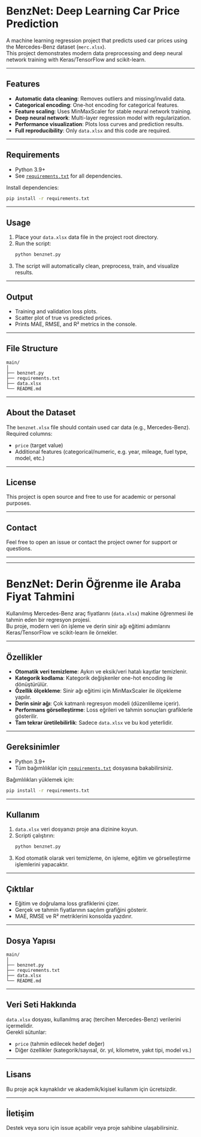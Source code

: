 
# BenzNet: Deep Learning Car Price Prediction

A machine learning regression project that predicts used car prices using the Mercedes-Benz dataset (`merc.xlsx`).  
This project demonstrates modern data preprocessing and deep neural network training with Keras/TensorFlow and scikit-learn.

---

## Features

- **Automatic data cleaning**: Removes outliers and missing/invalid data.
- **Categorical encoding**: One-hot encoding for categorical features.
- **Feature scaling**: Uses MinMaxScaler for stable neural network training.
- **Deep neural network**: Multi-layer regression model with regularization.
- **Performance visualization**: Plots loss curves and prediction results.
- **Full reproducibility**: Only `data.xlsx` and this code are required.

---

## Requirements

- Python 3.9+  
- See [`requirements.txt`](./requirements.txt) for all dependencies.

Install dependencies:
```bash
pip install -r requirements.txt
```

---

## Usage

1. Place your `data.xlsx` data file in the project root directory.
2. Run the script:
   ```bash
   python benznet.py
   ```
3. The script will automatically clean, preprocess, train, and visualize results.

---

## Output

- Training and validation loss plots.
- Scatter plot of true vs predicted prices.
- Prints MAE, RMSE, and R² metrics in the console.

---

## File Structure

```
main/
│
├── benznet.py
├── requirements.txt
├── data.xlsx
└── README.md
```

---

## About the Dataset

The `benznet.xlsx` file should contain used car data (e.g., Mercedes-Benz).  
Required columns:  
- `price` (target value)
- Additional features (categorical/numeric, e.g. year, mileage, fuel type, model, etc.)

---

## License

This project is open source and free to use for academic or personal purposes.

---

## Contact

Feel free to open an issue or contact the project owner for support or questions.

---

---

# BenzNet: Derin Öğrenme ile Araba Fiyat Tahmini

Kullanılmış Mercedes-Benz araç fiyatlarını (`data.xlsx`) makine öğrenmesi ile tahmin eden bir regresyon projesi.  
Bu proje, modern veri ön işleme ve derin sinir ağı eğitimi adımlarını Keras/TensorFlow ve scikit-learn ile örnekler.

---

## Özellikler

- **Otomatik veri temizleme**: Aykırı ve eksik/veri hatalı kayıtlar temizlenir.
- **Kategorik kodlama**: Kategorik değişkenler one-hot encoding ile dönüştürülür.
- **Özellik ölçekleme**: Sinir ağı eğitimi için MinMaxScaler ile ölçekleme yapılır.
- **Derin sinir ağı**: Çok katmanlı regresyon modeli (düzenlileme içerir).
- **Performans görselleştirme**: Loss eğrileri ve tahmin sonuçları grafiklerle gösterilir.
- **Tam tekrar üretilebilirlik**: Sadece `data.xlsx` ve bu kod yeterlidir.

---

## Gereksinimler

- Python 3.9+  
- Tüm bağımlılıklar için [`requirements.txt`](./requirements.txt) dosyasına bakabilirsiniz.

Bağımlılıkları yüklemek için:
```bash
pip install -r requirements.txt
```

---

## Kullanım

1. `data.xlsx` veri dosyanızı proje ana dizinine koyun.
2. Scripti çalıştırın:
   ```bash
   python benznet.py
   ```
3. Kod otomatik olarak veri temizleme, ön işleme, eğitim ve görselleştirme işlemlerini yapacaktır.

---

## Çıktılar

- Eğitim ve doğrulama loss grafiklerini çizer.
- Gerçek ve tahmin fiyatlarının saçılım grafiğini gösterir.
- MAE, RMSE ve R² metriklerini konsolda yazdırır.

---

## Dosya Yapısı

```
main/
│
├── benznet.py
├── requirements.txt
├── data.xlsx
└── README.md
```

---

## Veri Seti Hakkında

`data.xlsx` dosyası, kullanılmış araç (tercihen Mercedes-Benz) verilerini içermelidir.  
Gerekli sütunlar:  
- `price` (tahmin edilecek hedef değer)
- Diğer özellikler (kategorik/sayısal, ör. yıl, kilometre, yakıt tipi, model vs.)

---

## Lisans

Bu proje açık kaynaklıdır ve akademik/kişisel kullanım için ücretsizdir.

---

## İletişim

Destek veya soru için issue açabilir veya proje sahibine ulaşabilirsiniz.
